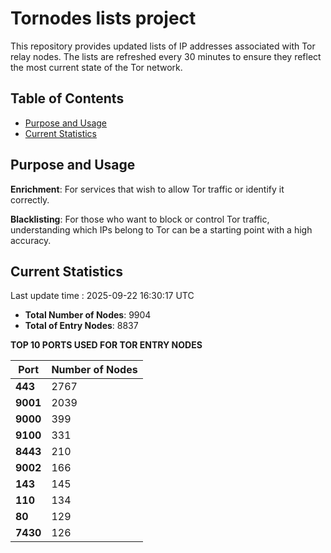 # Tornodes lists project

This repository provides updated lists of IP addresses associated with Tor relay nodes. The lists are refreshed every 30 minutes to ensure they reflect the most current state of the Tor network.

## Table of Contents

- [Purpose and Usage](#purpose-and-usage)
- [Current Statistics](#current-statistics)


## Purpose and Usage

**Enrichment**: For services that wish to allow Tor traffic or identify it correctly.

**Blacklisting**: For those who want to block or control Tor traffic, understanding which IPs belong to Tor can be a starting point with a high accuracy.

## Current Statistics

Last update time : 2025-09-22 16:30:17 UTC

- **Total Number of Nodes**: 9904
- **Total of Entry Nodes**: 8837

**TOP 10 PORTS USED FOR TOR ENTRY NODES**

| **Port** | **Number of Nodes** |
|------|-----------------|
| **443**   | 2767  |
| **9001**   | 2039  |
| **9000**   | 399  |
| **9100**   | 331  |
| **8443**   | 210  |
| **9002**   | 166  |
| **143**   | 145  |
| **110**   | 134  |
| **80**   | 129  |
| **7430**   | 126  |

